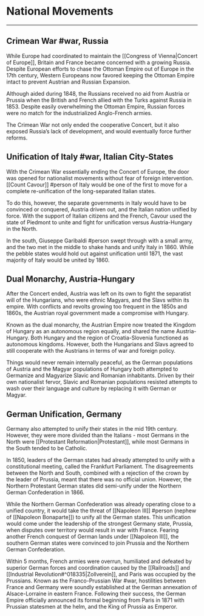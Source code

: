 # National Movements
---

## Crimean War #war, Russia
While Europe had coordinated to maintain the [[Congress of Vienna|Concert of Europe]], Britain and France became concerned with a growing Russia. Despite European efforts to chase the Ottoman Empire out of Europe in the 17th century, Western Europeans now favored keeping the Ottoman Empire intact to prevent Austrian and Russian Expansion.

Although aided during 1848, the Russians received no aid from Austria or Prussia when the British and French allied with the Turks against Russia in 1853. Despite easily overwhelming the Ottoman Empire, Russian forces were no match for the industrialized Anglo-French armies.

The Crimean War not only ended the cooperative Concert, but it also exposed Russia’s lack of development, and would eventually force further reforms.

## Unification of Italy #war, Italian City-States
With the Crimean War essentially ending the Concert of Europe, the door was opened for nationalist movements without fear of foreign intervention. [[Count Cavour]] #person of Italy would be one of the first to move for a complete re-unification of the long-separated Italian states.

To do this, however, the separate governments in Italy would have to be convinced or conquered, Austria driven out, and the Italian nation unified by force. With the support of Italian citizens and the French, Cavour used the state of Piedmont to unite and fight for unification versus Austria-Hungary in the North.

In the south, Giuseppe Garibaldi #person swept through with a small army, and the two met in the middle to shake hands and unify Italy in 1860. While the pebble states would hold out against unification until 1871, the vast majority of Italy would be united by 1860.

## Dual Monarchy, Austria-Hungary
After the Concert ended, Austria was left on its own to fight the separatist will of the Hungarians, who were ethnic Magyars, and the Slavs within its empire. With conflicts and revolts growing too frequent in the 1850s and 1860s, the Austrian royal government made a compromise with Hungary.

Known as the dual monarchy, the Austrian Empire now treated the Kingdom of Hungary as an autonomous region equally, and shared the name Austria-Hungary. Both Hungary and the region of Croatia-Slovenia functioned as autonomous kingdoms. However, both the Hungarians and Slavs agreed to still cooperate with the Austrians in terms of war and foreign policy.

Things would never remain internally peaceful, as the German populations of Austria and the Magyar populations of Hungary both attempted to Germanize and Magyarize Slavic and Romanian inhabitants. Driven by their own nationalist fervor, Slavic and Romanian populations resisted attempts to wash over their language and culture by replacing it with German or Magyar.

## German Unification, Germany
Germany also attempted to unify their states in the mid 19th century. However, they were more divided than the Italians - most Germans in the North were [[Protestant Reformation|Protestant]], while most Germans in the South tended to be Catholic.

In 1850, leaders of the German states had already attempted to unify with a constitutional meeting, called the Frankfurt Parliament. The disagreements between the North and South, combined with a rejection of the crown by the leader of Prussia, meant that there was no official union. However, the Northern Protestant German states did semi-unify under the Northern German Confederation in 1866.

While the Northern German Confederation was already operating close to a unified country, it would take the threat of [[Napoleon III]] #person (nephew of [[Napoleon Bonaparte]]) to unify all the German states. This unification would come under the leadership of the strongest Germany state, Prussia, when disputes over territory would result in war with France. Fearing another French conquest of German lands under [[Napoleon III]], the southern German states were convinced to join Prussia and the Northern German Confederation.

Within 5 months, French armies were overrun, humiliated and defeated by superior German
forces and coordination caused by the [[Railroads]] and [[Industrial Revolution#^018335|Zollverein]], and Paris was occupied by the Prussians. Known as the Franco-Prussian War #war, hostilities between France and Germany were soundly
established at the German annexation of Alsace-Lorraine in eastern France. Following their success, the German Empire officially announced its formal beginning from Paris in 1871 with Prussian statesmen at the helm, and the King of Prussia as Emperor.
